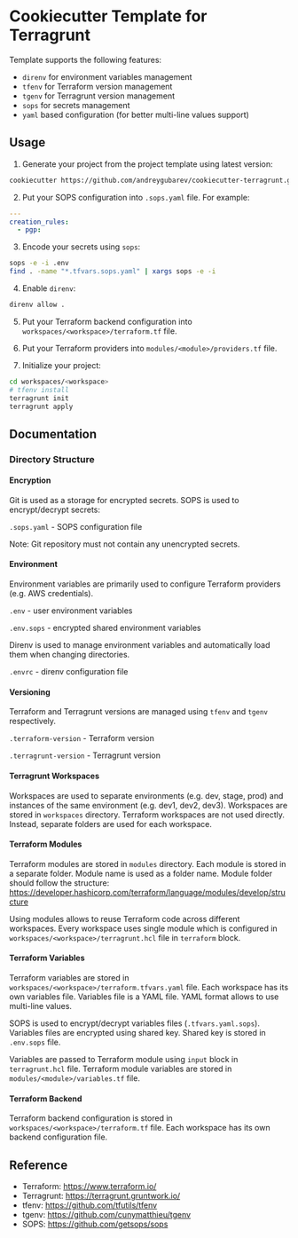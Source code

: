 # Cookiecutter Template for Terragrunt

Template supports the following features:
- `direnv` for environment variables management
- `tfenv` for Terraform version management
- `tgenv` for Terragrunt version management
- `sops` for secrets management
- `yaml` based configuration (for better multi-line values support)

## Usage

1. Generate your project from the project template using latest version:
```bash
cookiecutter https://github.com/andreygubarev/cookiecutter-terragrunt.git
```

2. Put your SOPS configuration into `.sops.yaml` file. For example:
```yaml
---
creation_rules:
  - pgp:
```

3. Encode your secrets using `sops`:
```bash
sops -e -i .env
find . -name "*.tfvars.sops.yaml" | xargs sops -e -i
```

4. Enable `direnv`:
```bash
direnv allow .
```

5. Put your Terraform backend configuration into `workspaces/<workspace>/terraform.tf` file.

6. Put your Terraform providers into `modules/<module>/providers.tf` file.

7. Initialize your project:
```bash
cd workspaces/<workspace>
# tfenv install
terragrunt init
terragrunt apply
```

## Documentation

### Directory Structure

#### Encryption
Git is used as a storage for encrypted secrets. SOPS is used to encrypt/decrypt secrets:

`.sops.yaml` - SOPS configuration file

Note: Git repository must not contain any unencrypted secrets.

#### Environment
Environment variables are primarily used to configure Terraform providers (e.g. AWS credentials).

`.env` - user environment variables

`.env.sops` - encrypted shared environment variables

Direnv is used to manage environment variables and automatically load them when changing directories.

`.envrc` - direnv configuration file

#### Versioning
Terraform and Terragrunt versions are managed using `tfenv` and `tgenv` respectively.

`.terraform-version` - Terraform version

`.terragrunt-version` - Terragrunt version

#### Terragrunt Workspaces
Workspaces are used to separate environments (e.g. dev, stage, prod) and instances of the same environment (e.g. dev1, dev2, dev3). Workspaces are stored in `workspaces` directory. Terraform workspaces are not used directly. Instead, separate folders are used for each workspace.

#### Terraform Modules
Terraform modules are stored in `modules` directory. Each module is stored in a separate folder. Module name is used as a folder name. Module folder should follow the structure: https://developer.hashicorp.com/terraform/language/modules/develop/structure

Using modules allows to reuse Terraform code across different workspaces. Every workspace uses single module which is configured in `workspaces/<workspace>/terragrunt.hcl` file in `terraform` block.

#### Terraform Variables
Terraform variables are stored in `workspaces/<workspace>/terraform.tfvars.yaml` file. Each workspace has its own variables file. Variables file is a YAML file. YAML format allows to use multi-line values.

SOPS is used to encrypt/decrypt variables files (`.tfvars.yaml.sops`). Variables files are encrypted using shared key. Shared key is stored in `.env.sops` file.

Variables are passed to Terraform module using `input` block in `terragrunt.hcl` file. Terraform module variables are stored in `modules/<module>/variables.tf` file.

#### Terraform Backend
Terraform backend configuration is stored in `workspaces/<workspace>/terraform.tf` file. Each workspace has its own backend configuration file.

## Reference

- Terraform: https://www.terraform.io/
- Terragrunt: https://terragrunt.gruntwork.io/
- tfenv: https://github.com/tfutils/tfenv
- tgenv: https://github.com/cunymatthieu/tgenv
- SOPS: https://github.com/getsops/sops
